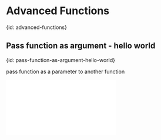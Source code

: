 # Advanced Functions
{id: advanced-functions}


## Pass function as argument - hello world
{id: pass-function-as-argument-hello-world}

pass function as a parameter to another function

![](examples/advanced-functions/pass_function_as_argument_simple.rs)

